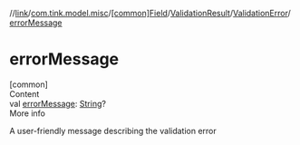 //[link](../../../../index.md)/[com.tink.model.misc](../../../index.md)/[[common]Field](../../index.md)/[ValidationResult](../index.md)/[ValidationError](index.md)/[errorMessage](error-message.md)



# errorMessage  
[common]  
Content  
val [errorMessage](error-message.md): [String](https://kotlinlang.org/api/latest/jvm/stdlib/kotlin/-string/index.html)?  
More info  


A user-friendly message describing the validation error

  



